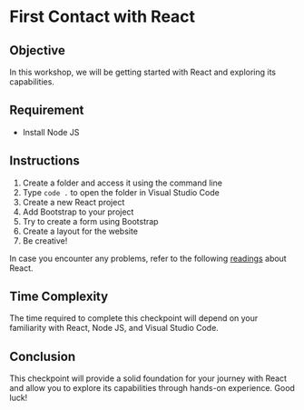# First Contact with React

## Objective
In this workshop, we will be getting started with React and exploring its capabilities.

## Requirement
- Install Node JS

## Instructions
1. Create a folder and access it using the command line
2. Type `code .` to open the folder in Visual Studio Code
3. Create a new React project
4. Add Bootstrap to your project
5. Try to create a form using Bootstrap
6. Create a layout for the website
7. Be creative!

In case you encounter any problems, refer to the following [readings](https://reactjs.org/docs/getting-started.html) about React.

## Time Complexity
The time required to complete this checkpoint will depend on your familiarity with React, Node JS, and Visual Studio Code.

## Conclusion
This checkpoint will provide a solid foundation for your journey with React and allow you to explore its capabilities through hands-on experience. Good luck!

